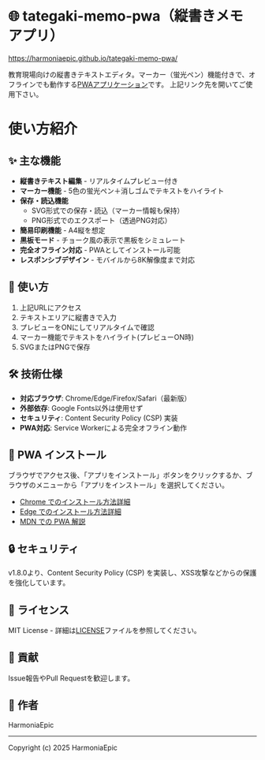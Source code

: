 # 🌐 tategaki-memo-pwa（縦書きメモアプリ）
https://harmoniaepic.github.io/tategaki-memo-pwa/

教育現場向けの縦書きテキストエディタ。マーカー（蛍光ペン）機能付きで、オフラインでも動作する[PWAアプリケーション](https://ja.wikipedia.org/wiki/%E3%83%97%E3%83%AD%E3%82%B0%E3%83%AC%E3%83%83%E3%82%B7%E3%83%96%E3%82%A6%E3%82%A7%E3%83%96%E3%82%A2%E3%83%97%E3%83%AA)です。
上記リンク先を開いてご使用下さい。

# 使い方紹介

## ✨ 主な機能

- **縦書きテキスト編集** - リアルタイムプレビュー付き
- **マーカー機能** - 5色の蛍光ペン＋消しゴムでテキストをハイライト
- **保存・読込機能** 
  - SVG形式での保存・読込（マーカー情報も保持）
  - PNG形式でのエクスポート（透過PNG対応）
- **簡易印刷機能** - A4縦を想定
- **黒板モード** - チョーク風の表示で黒板をシミュレート
- **完全オフライン対応** - PWAとしてインストール可能
- **レスポンシブデザイン** - モバイルから8K解像度まで対応

## 🚀 使い方

1. 上記URLにアクセス
2. テキストエリアに縦書きで入力
3. プレビューをONにしてリアルタイムで確認
4. マーカー機能でテキストをハイライト(プレビューON時)
5. SVGまたはPNGで保存

## 🛠️ 技術仕様

- **対応ブラウザ**: Chrome/Edge/Firefox/Safari（最新版）
- **外部依存**: Google Fonts以外は使用せず
- **セキュリティ**: Content Security Policy (CSP) 実装
- **PWA対応**: Service Workerによる完全オフライン動作

## 📱 PWA インストール

ブラウザでアクセス後、「アプリをインストール」ボタンをクリックするか、ブラウザのメニューから「アプリをインストール」を選択してください。

- [Chrome でのインストール方法詳細](https://support.google.com/chrome/answer/9658361?hl=ja)
- [Edge でのインストール方法詳細](https://learn.microsoft.com/ja-jp/microsoft-edge/progressive-web-apps/ux)
- [MDN での PWA 解説](https://developer.mozilla.org/ja/docs/Web/Progressive_web_apps/Guides/Installing)

## 🔒 セキュリティ

v1.8.0より、Content Security Policy (CSP) を実装し、XSS攻撃などからの保護を強化しています。

## 📝 ライセンス

MIT License - 詳細は[LICENSE](LICENSE)ファイルを参照してください。

## 🤝 貢献

Issue報告やPull Requestを歓迎します。

## 👤 作者

HarmoniaEpic

---

Copyright (c) 2025 HarmoniaEpic
